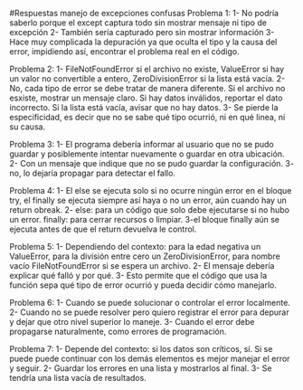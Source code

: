 #Respuestas manejo de excepciones confusas
Problema 1:
1- No podría saberlo porque el except captura todo sin mostrar mensaje ni tipo de excepción 
2- También sería capturado pero sin mostrar información 
3- Hace muy complicada la depuración ya que oculta el tipo y la causa del error, impidiendo así, encontrar el problema real en el código.

Problema 2:
1- FileNotFoundError si el archivo no existe, ValueError si hay un valor no convertible a entero, ZeroDivisionError si la lista está vacía.
2- No, cada tipo de error se debe tratar de manera diferente. Si el archivo no esxiste, mostrar un mensaje claro. Si hay datos inválidos, reportar el dato incorrecto. Si la lista está vacía, avisar que no hay datos.
3- Se pierde la especificidad, es decir que no se sabe qué tipo ocurrió, ni en qué linea, ni su causa.

Problema 3:
1- El programa debería informar al usuario que no se pudo guardar y posiblemente intentar nuevamente o guardar en otra ubicación.
2- Con un mensaje que indique que no se pudo guardar la configuración.
3- no, lo dejaría propagar para detectar el fallo.

Problema 4:
1- El else se ejecuta solo si no ocurre ningún error en el bloque try, el finally se ejecuta siempre así haya o no un error, aún cuando hay un return obreak.
2- else: para un código que solo debe ejecutarse si no hubo un error.
   finally: para cerrar recursos o limpiar.
3-el bloque finally aún se ejecuta antes de que el return devuelva le control.

Problema 5:
1- Dependiendo del contexto: para la edad negativa un ValueError, para la división entre cero un ZeroDivisionError, para nombre vacío FileNotFoundError si se espera un archivo.
2- El mensaje debería explicar qué falló y por qué.
3- Esto permite que el código que usa la función sepa qué tipo de error ocurrió y pueda decidir cómo manejarlo.

Problema 6: 
1- Cuando se puede solucionar o controlar el error localmente.
2- Cuando no se puede resolver pero quiero registrar el error para depurar y dejar que otro nivel superior lo maneje.
3- Cuando el error debe propagarse naturalmente, como errores de programación.

Problema 7: 
1- Depende del contexto: si los datos son críticos, sí. Si se puede puede continuar con los demás elementos es mejor manejar el error y seguir.
2- Guardar los errores en una lista y mostrarlos al final.
3- Se tendría una lista vacía de resultados.